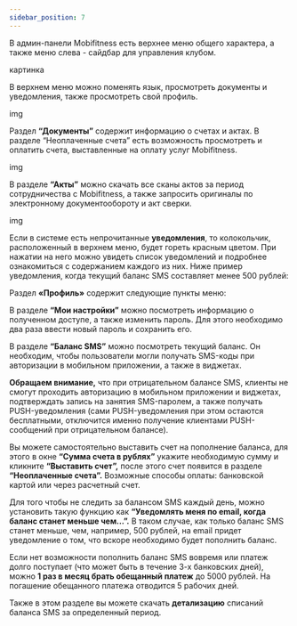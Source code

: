 ```yaml
---
sidebar_position: 7
---
```


В админ-панели Mobifitness есть верхнее меню общего характера, а также меню слева - сайдбар для управления клубом.

картинка

В верхнем меню можно поменять язык, просмотреть документы и уведомления, также просмотреть свой профиль.

img

Раздел **“Документы”** содержит информацию о счетах и актах. В разделе “Неоплаченные счета” есть возможность просмотреть и оплатить счета, выставленные на оплату услуг Mobifitness. 

img

В разделе **“Акты”** можно скачать все сканы актов за период сотрудничества с Mobifitness, а также запросить оригиналы по электронному документообороту и акт сверки. 

img

Если в системе есть непрочитанные **уведомления**, то колокольчик, расположенный в верхнем меню, будет гореть красным цветом.   При нажатии на него можно увидеть список уведомлений и подробнее ознакомиться с содержанием каждого из них.
Ниже пример уведомления, когда текущий баланс SMS составляет менее 500 рублей:

Раздел **«Профиль»** содержит следующие пункты меню:

В разделе **“Мои настройки”** можно посмотреть информацию о полученном доступе, а также изменить пароль. Для этого необходимо два раза ввести новый пароль и сохранить его.



В разделе **“Баланс SMS”** можно посмотреть текущий баланс. Он необходим, чтобы пользователи могли получать SMS-коды при авторизации в мобильном приложении, а также в виджетах. 

**Обращаем внимание,** что при отрицательном балансе SMS, клиенты не смогут проходить авторизацию в мобильном приложении и виджетах, подтверждать запись на занятия SMS-паролем, а также получать PUSH-уведомления (сами PUSH-уведомления при этом остаются бесплатными, отключится именно получение клиентами PUSH-сообщений при отрицательном балансе). 

Вы можете самостоятельно выставить счет на пополнение баланса, для этого в окне **“Сумма счета в рублях”** укажите необходимую сумму и кликните **“Выставить счет”,** после этого счет появится в разделе **“Неоплаченные счета”.**   Возможные способы оплаты: банковской картой или через расчетный счет.




Для того чтобы не следить за балансом SMS каждый день, можно установить такую функцию как **“Уведомлять меня по email, когда баланс станет меньше чем…”.** В таком случае, как только баланс SMS станет меньше, чем, например, 500 рублей, на email придет уведомление о том, что вскоре необходимо будет пополнить баланс. 



Если нет возможности пополнить баланс SMS вовремя или платеж долго поступает (что может быть в течение 3-х банковских дней), можно **1 раз в месяц брать обещанный платеж** до 5000 рублей.  На погашение обещанного платежа отводится 5 рабочих дней. 





Также в этом разделе вы можете скачать **детализацию** списаний баланса SMS за определенный период.
